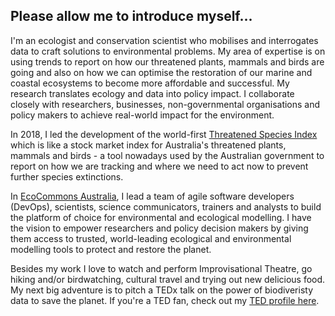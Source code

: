 ## Please allow me to introduce myself...

I'm an ecologist and conservation scientist who mobilises and interrogates data to craft solutions to environmental problems. My area of expertise is on using trends to report on how our threatened plants, mammals and birds are going and also on how we can optimise the restoration of our marine and coastal ecosystems to become more affordable and successful. My research translates ecology and data into policy impact. I collaborate closely with researchers, businesses, non-governmental organisations and policy makers to achieve real-world impact for the environment. 

In 2018, I led the development of the world-first 
[Threatened Species Index](https://tsx.org.au/ "Australia's Threatened Species Index") which is like a stock market index for Australia's threatened plants, mammals and birds - a tool nowadays used by the Australian government to report on how we are tracking and where we need to act now to prevent further species extinctions. 

In [EcoCommons Australia](https://www.ecocommons.org.au/ "EcoCommons Australia"), I lead a team of agile software developers (DevOps), scientists, science communicators, trainers and analysts to build the platform of choice for environmental and ecological modelling. I have the vision to empower researchers and policy decision makers by giving them access to trusted, world-leading ecological and environmental modelling tools to protect and restore the planet.

Besides my work I love to watch and perform Improvisational Theatre, go hiking and/or birdwatching, cultural travel and trying out new delicious food. My next big adventure is to pitch a TEDx talk on the power of biodiveristy data to save the planet. If you're a TED fan, check out my [TED profile here](https://www.ted.com/profiles/35005368/about "Elisa's TED profile").

